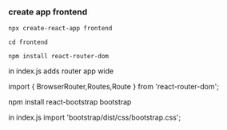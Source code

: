 ### create app frontend
`npx create-react-app frontend`

`cd frontend`

`npm install react-router-dom`

in index.js adds router app wide

import { BrowserRouter,Routes,Route } from 'react-router-dom';


npm install react-bootstrap bootstrap

in index.js
import 'bootstrap/dist/css/bootstrap.css';